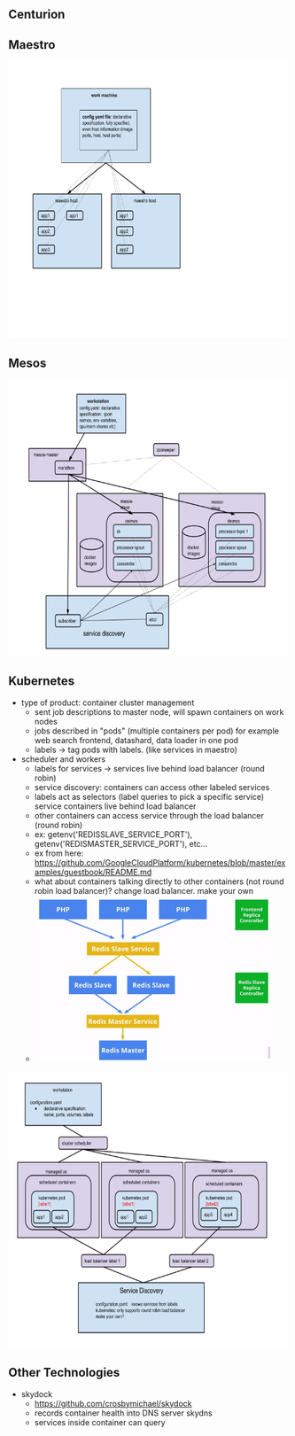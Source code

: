 ## Centurion

## Maestro
<img src='maestro.png' height=500></img>
## Mesos
<img src='mesos.png' height=500></img>
## Kubernetes
* type of product: container cluster management
	* sent job descriptions to master node, will spawn containers on work nodes
	* jobs described in "pods" (multiple containers per pod) for example web search frontend, datashard, data loader in one pod
	* labels -> tag pods with labels. (like services in maestro)
* scheduler and workers
	* labels for services -> services live behind load balancer (round robin)
	* service discovery: containers can access other labeled services
	* labels act as selectors (label queries to pick a specific service) service containers live behind load balancer
	* other containers can access service through the load balancer (round robin)
	* ex: getenv('REDISSLAVE_SERVICE_PORT'), getenv('REDISMASTER_SERVICE_PORT'), etc...
	* ex from here: https://github.com/GoogleCloudPlatform/kubernetes/blob/master/examples/guestbook/README.md
	* what about containers talking directly to other containers (not round robin load balancer)? change load balancer. make your own
	* <img src='kubernetes-fig1.png' height=300></img>

<img src='kubernetes.png' height=500></img>



## Other Technologies
* skydock
	* https://github.com/crosbymichael/skydock
	* records container health into DNS server skydns
	* services inside container can query
